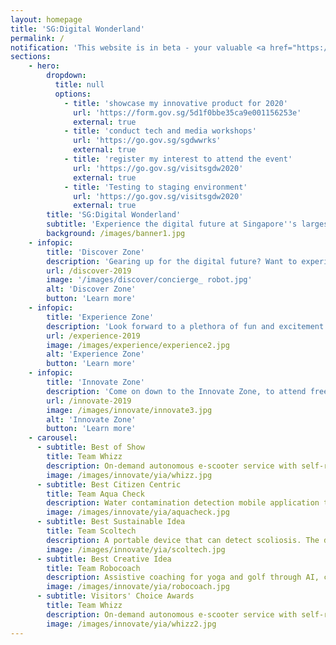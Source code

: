 ```yaml
---
layout: homepage
title: 'SG:Digital Wonderland'
permalink: /
notification: 'This website is in beta - your valuable <a href="https://www.google.com">feedback</a> will help us in improving it.'
sections:
    - hero:
        dropdown:
          title: null
          options:
            - title: 'showcase my innovative product for 2020'
              url: 'https://form.gov.sg/5d1f0bbe35ca9e001156253e'
              external: true
            - title: 'conduct tech and media workshops'
              url: 'https://go.gov.sg/sgdwwrks'
              external: true
            - title: 'register my interest to attend the event'
              url: 'https://go.gov.sg/visitsgdw2020'
              external: true
            - title: 'Testing to staging environment'
              url: 'https://go.gov.sg/visitsgdw2020'
              external: true
        title: 'SG:Digital Wonderland'
        subtitle: 'Experience the digital future at Singapore''s largest tech carnival'
        background: /images/banner1.jpg
    - infopic:
        title: 'Discover Zone'
        description: 'Gearing up for the digital future? Want to experience a mock cyber-attack and the damages it can potentially cause? Learn how to protect yourself in the digital age and discover how Artificial Intelligence (AI) technologies can transform almost everything from home living products to services. Visit the Discover Zone to learn more and get a chance to win attractive prizes in our sure win lucky dip!'
        url: /discover-2019
        image: '/images/discover/concierge_ robot.jpg'
        alt: 'Discover Zone'
        button: 'Learn more'
    - infopic:
        title: 'Experience Zone'
        description: 'Look forward to a plethora of fun and excitement from discovering the latest tech gadgets and innovations that can help improve our lives; to interacting with a multitude of Immersive Media experiences, having fun with a game of Augmented Reality dodgeball to taking part in a myriad of activities at the Drone Arcade!'
        url: /experience-2019
        image: /images/experience/experience2.jpg
        alt: 'Experience Zone'
        button: 'Learn more'
    - infopic:
        title: 'Innovate Zone'
        description: 'Come on down to the Innovate Zone, to attend free tech workshops and have fun learning about coding and digital making. Get inspired by cutting edge tech prototypes created by students and join the crowd to cheer our local and regional students innovating and participating in the Youth Innovation Awards, Code Quest and Tech for Good coding competitions!'
        url: /innovate-2019
        image: /images/innovate/innovate3.jpg
        alt: 'Innovate Zone'
        button: 'Learn more'
    - carousel:
      - subtitle: Best of Show
        title: Team Whizz
        description: On-demand autonomous e-scooter service with self-redistributing, orientating, parking and charging features. <a href="/innovate/youth-innovation-awards/">Learn more.</a>
        image: /images/innovate/yia/whizz.jpg
      - subtitle: Best Citizen Centric
        title: Team Aqua Check
        description: Water contamination detection mobile application that equips users with the ability to check water for contamination. The mobile application recognises different types of bacteria by uploading a microscopic photo of water sample onto the app's cloud database. <a href="/innovate/youth-innovation-awards/">Learn more.</a>
        image: /images/innovate/yia/aquacheck.jpg
      - subtitle: Best Sustainable Idea
        title: Team Scoltech
        description: A portable device that can detect scoliosis. The device is able to provide accurate digital reading using an accelerometer and rotary encoder, and thus eliminate the need for repeated x-ray scanning for routine measurement. <a href="/innovate/youth-innovation-awards/">Learn more.</a>
        image: /images/innovate/yia/scoltech.jpg
      - subtitle: Best Creative Idea
        title: Team Robocoach
        description: Assistive coaching for yoga and golf through AI, computer vision, and deep learning. Robocoach is able to analyse a user posture and provide feedback to help them improve their performance. <a href="/innovate/youth-innovation-awards/">Learn more.</a>
        image: /images/innovate/yia/robocoach.jpg
      - subtitle: Visitors' Choice Awards
        title: Team Whizz
        description: On-demand autonomous e-scooter service with self-redistributing, orientating, parking and charging features. <a href="/innovate/youth-innovation-awards/">Learn more.</a>
        image: /images/innovate/yia/whizz2.jpg
---
```



<!-- Type your notification here - the notification bar will not appear if this is empty. For other changes, refer to _data/homepage.yml to edit the homepage -->

